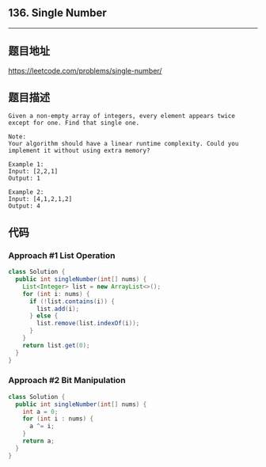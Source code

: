 ## 136. Single Number

----
## 题目地址

https://leetcode.com/problems/single-number/

## 题目描述
```
Given a non-empty array of integers, every element appears twice except for one. Find that single one.

Note:
Your algorithm should have a linear runtime complexity. Could you implement it without using extra memory?

Example 1:
Input: [2,2,1]
Output: 1

Example 2:
Input: [4,1,2,1,2]
Output: 4
```

## 代码

### Approach #1 List Operation

```java
class Solution {
  public int singleNumber(int[] nums) {
	List<Integer> list = new ArrayList<>();
    for (int i: nums) {
      if (!list.contains(i)) {
        list.add(i);
      } else {
        list.remove(list.indexOf(i));
      }
    }
    return list.get(0);
  }
}
```

### Approach #2 Bit Manipulation

```java
class Solution {
  public int singleNumber(int[] nums) {
    int a = 0;
    for (int i : nums) {
      a ^= i;
    }
    return a;
  }
}
```















